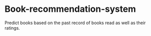 # Book-recommendation-system
Predict books based on the past record of books read as well as their ratings.
